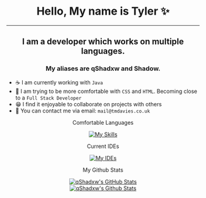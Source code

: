 <h1 align="center">Hello, My name is Tyler ✨</h1>
<hr>
<h2 align="center">I am a developer which works on multiple languages.</h2>
<h3 align="center">My aliases are qShadxw and Shadow.</h3>

- ☕ I am currently working with `Java`
- 📖 I am trying to be more comfortable with `CSS` and `HTML`. Becoming close to a `Full Stack Developer`
- 😁 I find it enjoyable to collaborate on projects with others
- 📧 You can contact me via email: `mail@tmdavies.co.uk`

<div align="center">Comfortable Languages</div>
<div align="center">
    
[![My Skills](https://skillicons.dev/icons?i=java,js,html,css,php,python,lua)](https://www.github.com/qShadxw)

</div>

<div align="center">Current IDEs</div>
<div align="center">

[![My IDEs](https://skillicons.dev/icons?i=idea,vscode)](https://www.github.com/qShadxw)

</div>

<div align="center">My Github Stats</div>
<div align="center">

[![qShadxw's GitHub Stats](https://github-readme-stats.vercel.app/api?username=qshadxw&theme=dark)](https://github.com/qShadxw)<br>
[![qShadxw's Github Stats](https://github-readme-stats.vercel.app/api/top-langs/?username=qShadxw&theme=dark)](https://github.com/qShadxw)

</div>